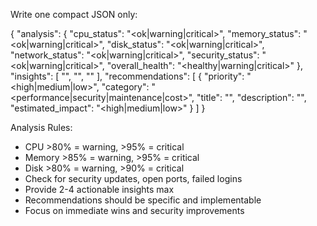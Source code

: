 Write one compact JSON only:

{
  "analysis": {
    "cpu_status": "<ok|warning|critical>",
    "memory_status": "<ok|warning|critical>",
    "disk_status": "<ok|warning|critical>",
    "network_status": "<ok|warning|critical>",
    "security_status": "<ok|warning|critical>",
    "overall_health": "<healthy|warning|critical>"
  },
  "insights": [
    "<short insight about performance>",
    "<short insight about security>",
    "<short insight about optimization>"
  ],
  "recommendations": [
    {
      "priority": "<high|medium|low>",
      "category": "<performance|security|maintenance|cost>",
      "title": "<short title>",
      "description": "<one sentence>",
      "estimated_impact": "<high|medium|low>"
    }
  ]
}

Analysis Rules:
- CPU >80% = warning, >95% = critical
- Memory >85% = warning, >95% = critical
- Disk >80% = warning, >90% = critical
- Check for security updates, open ports, failed logins
- Provide 2-4 actionable insights max
- Recommendations should be specific and implementable
- Focus on immediate wins and security improvements